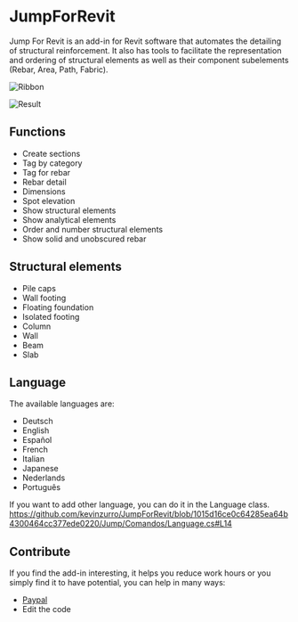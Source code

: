 # JumpForRevit

Jump For Revit is an add-in for Revit software that automates the detailing of structural reinforcement. It also has tools to facilitate the representation and ordering of structural elements as well as their component subelements (Rebar, Area, Path, Fabric).

![Ribbon](https://user-images.githubusercontent.com/63598902/198857619-dc2a8fb9-f5be-4662-872e-dd3a241c2bc1.PNG)

![Result](https://user-images.githubusercontent.com/63598902/198858120-53daf720-9a78-4f5a-9678-253af9f5b80d.PNG)

## Functions
 * Create sections
 * Tag by category
 * Tag for rebar
 * Rebar detail
 * Dimensions
 * Spot elevation
 * Show structural elements
 * Show analytical elements
 * Order and number structural elements
 * Show solid and unobscured rebar

## Structural elements
 * Pile caps
 * Wall footing
 * Floating foundation
 * Isolated footing
 * Column
 * Wall
 * Beam
 * Slab

## Language
The available languages are:
  * Deutsch
  * English
  * Español
  * French
  * Italian
  * Japanese
  * Nederlands
  * Português

If you want to add other language, you can do it in the Language class.
https://github.com/kevinzurro/JumpForRevit/blob/1015d16ce0c64285ea64b4300464cc377ede0220/Jump/Comandos/Language.cs#L14

## Contribute
If you find the add-in interesting, it helps you reduce work hours or you simply find it to have potential, you can help in many ways:
 * [Paypal](https://paypal.me/kevinzurro)
 * Edit the code
